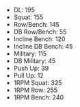 * DL: 195
*  Squat: 155
*  Row/Bench: 145
*  DB Row/Bench: 55
*  Incline Bench: 120
*  Incline DB Bench: 45
*  Military: 115
*  DB Military: 45
*  Push Up: 39
*  Pull Up: 12
*  1RPM Squat: 325
*  1RPM Row: 255
*  1RPM Bench: 240
